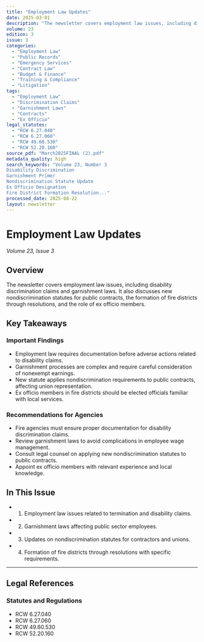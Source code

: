 ```yaml
---
title: "Employment Law Updates"
date: 2025-03-01
description: "The newsletter covers employment law issues, including disability discrimination claims and garnishment laws. It also discusses new nondiscrimination statutes for public contracts, the formation of fire districts through resolutions, and the role of ex officio members."
volume: 23
edition: 3
issue: 3
categories:
  - "Employment Law"
  - "Public Records"
  - "Emergency Services"
  - "Contract Law"
  - "Budget & Finance"
  - "Training & Compliance"
  - "Litigation"
tags:
  - "Employment Law"
  - "Discrimination Claims"
  - "Garnishment Laws"
  - "Contracts"
  - "Ex Officio"
legal_statutes:
  - "RCW 6.27.040"
  - "RCW 6.27.060"
  - "RCW 49.60.530"
  - "RCW 52.20.160"
source_pdf: "March2025FINAL (2).pdf"
metadata_quality: high
search_keywords: "Volume 23, Number 3
Disability Discrimination
Garnishment Primer
Nondiscrimination Statute Update
Ex Officio Designation
Fire District Formation Resolution..."
processed_date: 2025-08-22
layout: newsletter
---
```


# Employment Law Updates

*Volume 23, Issue 3*

## Overview

The newsletter covers employment law issues, including disability discrimination claims and garnishment laws. It also discusses new nondiscrimination statutes for public contracts, the formation of fire districts through resolutions, and the role of ex officio members.

## Key Takeaways

### Important Findings

- Employment law requires documentation before adverse actions related to disability claims.
- Garnishment processes are complex and require careful consideration of nonexempt earnings.
- New statute applies nondiscrimination requirements to public contracts, affecting union representation.
- Ex officio members in fire districts should be elected officials familiar with local services.

### Recommendations for Agencies

- Fire agencies must ensure proper documentation for disability discrimination claims.
- Review garnishment laws to avoid complications in employee wage management.
- Consult legal counsel on applying new nondiscrimination statutes to public contracts.
- Appoint ex officio members with relevant experience and local knowledge.

## In This Issue

- 1. Employment law issues related to termination and disability claims.
- 2. Garnishment laws affecting public sector employees.
- 3. Updates on nondiscrimination statutes for contractors and unions.
- 4. Formation of fire districts through resolutions with specific requirements.

---

## Legal References

### Statutes and Regulations

- RCW 6.27.040
- RCW 6.27.060
- RCW 49.60.530
- RCW 52.20.160

